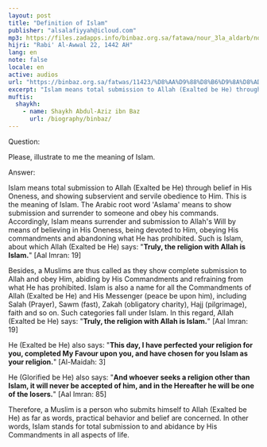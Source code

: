 ```yaml
---
layout: post
title: "Definition of Islam"
publisher: "alsalafiyyah@icloud.com"
mp3: https://files.zadapps.info/binbaz.org.sa/fatawa/nour_3la_aldarb/nour_511/51104.mp3
hijri: "Rabi' Al-Awwal 22, 1442 AH"
lang: en
note: false
locale: en
active: audios
url: "https://binbaz.org.sa/fatwas/11423/%D8%AA%D9%88%D8%B6%D9%8A%D8%AD-%D9%85%D8%B9%D9%86%D9%89-%D8%A7%D9%84%D8%A7%D8%B3%D9%84%D8%A7%D9%85"
excerpt: "Islam means total submission to Allah (Exalted be He) through belief in His Oneness, and showing subservient and servile obedience to Him. This is the meaning of Islam."
muftis:
  shaykh: 
    - name: Shaykh Abdul-Aziz ibn Baz
      url: /biography/binbaz/
---
```


Question: 

Please, illustrate to me the meaning of Islam.

Answer: 

Islam means total submission to Allah (Exalted be He) through belief in His Oneness, and showing subservient and servile obedience to Him. This is the meaning of Islam. The Arabic root word  'Aslama' means to show submission and surrender to someone and obey his commands. Accordingly, Islam means surrender and submission to Allah's Will by means of believing in His Oneness, being devoted to Him, obeying His commandments and abandoning what He has prohibited. Such is Islam, about which Allah (Exalted be He) says: "**Truly, the religion with Allah is Islam.**" [Aal Imran: 19]

Besides, a Muslims are thus called as they show complete submission to Allah and obey Him, abiding by His Commandments and refraining from what He has prohibited. Islam is also a name for all the Commandments of Allah (Exalted be He) and His Messenger (peace be upon him), including Salah (Prayer), Sawm (fast), Zakah (obligatory charity), Hajj (pilgrimage), faith and so on. Such categories fall under Islam. In this regard, Allah (Exalted be He) says: "**Truly, the religion with Allah is Islam.**" [Aal Imran: 19]

He (Exalted be He) also says: "**This day, I have perfected your religion for you, completed My Favour upon you, and have chosen for you Islam as your religion.**" [Al-Maidah: 3]

He (Glorified be He) also  says: "**And whoever seeks a religion other than Islam, it will never be accepted of him, and in the Hereafter he will be one of the losers.**" [Aal Imran: 85]

Therefore, a Muslim is a person who submits himself to Allah (Exalted be He) as far as words, practical behavior and belief are concerned. In other words, Islam stands for total submission to and abidance by His Commandments in all aspects of life. 
